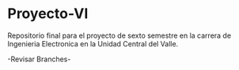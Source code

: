 # Proyecto-VI
Repositorio final para el proyecto de sexto semestre en la carrera de Ingenieria Electronica en la Unidad Central del Valle.

-Revisar Branches-

